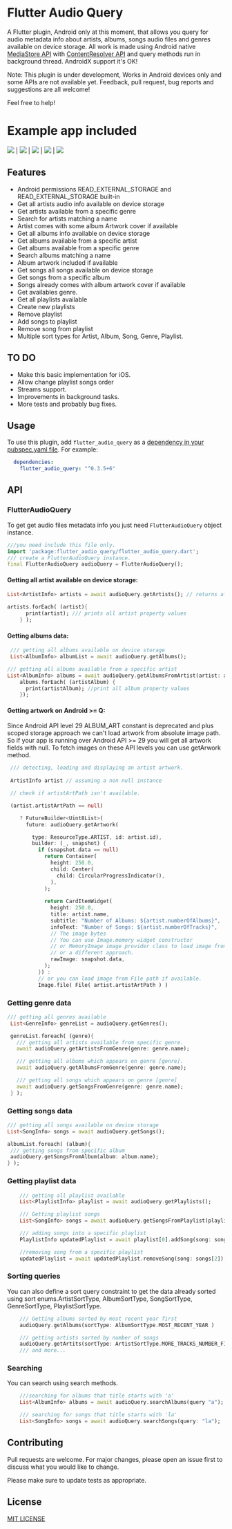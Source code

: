 # Flutter Audio Query

A Flutter plugin, Android only at this moment, that allows you query for audio metadata info about artists, albums, songs audio files and genres available on device storage. All work is made using Android native [MediaStore API](https://developer.android.com/reference/android/provider/MediaStore) with [ContentResolver API](https://developer.android.com/reference/android/content/ContentResolver) and query methods run in background thread. AndroidX support it's OK!

Note: This plugin is under development, Works in Android devices only and some APIs are not available yet. Feedback, pull request, bug reports and suggestions are all welcome!

Feel free to help!

# Example app included

![](https://i.ibb.co/ypbxFLz/artists-anim.gif) |
![](https://i.ibb.co/0c8MpDZ/albums-anim.gif) |
![](https://i.ibb.co/CmYV3qR/genres-anim.gif) |
![](https://i.ibb.co/64qtVZC/songs-anim.gif) |
![](https://i.ibb.co/86VzvyT/playlists-anim.gif)


## Features
* Android permissions READ_EXTERNAL_STORAGE and READ_EXTERNAL_STORAGE built-in
* Get all artists audio info available on device storage
* Get artists available from a specific genre
* Search for artists matching a name
* Artist comes with some album Artwork cover if available
* Get all albums info available on device storage
* Get albums available from a specific artist
* Get albums available from a specific genre
* Search albums matching a name
* Album artwork included if available
* Get songs all songs available on device storage
* Get songs from a specific album
* Songs already comes with album artwork cover if available
* Get availables genre.
* Get all playlists available
* Create new playlists
* Remove playlist
* Add songs to playlist
* Remove song from playlist
* Multiple sort types for Artist, Album, Song, Genre, Playlist.

## TO DO
* Make this basic implementation for iOS.
* Allow change playlist songs order
* Streams support.
* Improvements in background tasks.
* More tests and probably bug fixes.

## Usage
To use this plugin, add `flutter_audio_query` as a [dependency in your pubspec.yaml file](https://flutter.io/platform-plugins/). For example:

```yaml
  dependencies:
    flutter_audio_query: "^0.3.5+6"
```

## API

### FlutterAudioQuery
To get get audio files metadata info you just need `FlutterAudioQuery` object instance.

```dart
///you need include this file only.
import 'package:flutter_audio_query/flutter_audio_query.dart';
/// create a FlutterAudioQuery instance.
final FlutterAudioQuery audioQuery = FlutterAudioQuery();
```
#### Getting all artist available on device storage:
```dart
List<ArtistInfo> artists = await audioQuery.getArtists(); // returns all artists available

artists.forEach( (artist){
      print(artist); /// prints all artist property values
    } );
```
#### Getting albums data:
```dart
 /// getting all albums available on device storage
 List<AlbumInfo> albumList = await audioQuery.getAlbums();

/// getting all albums available from a specific artist
List<AlbumInfo> albums = await audioQuery.getAlbumsFromArtist(artist: artist.name);
    albums.forEach( (artistAlbum) {
      print(artistAlbum); //print all album property values
    });
```

#### Getting artwork on Android >= Q:
Since Android API level 29 ALBUM_ART constant is deprecated and plus
scoped storage approach we can't load artwork from absolute image path.
So if your app is running over Android API >= 29 you will get all artwork fields with null. To fetch images on these API levels you can use getArwork method.
 
```dart
 /// detecting, loading and displaying an artist artwork.
 
 ArtistInfo artist // assuming a non null instance

 // check if artistArtPath isn't available.

 (artist.artistArtPath == null)

    ? FutureBuilder<Uint8List>(
      future: audioQuery.getArtwork(

        type: ResourceType.ARTIST, id: artist.id),
        builder: (_, snapshot) {
          if (snapshot.data == null)
            return Container(
              height: 250.0,
              child: Center(
                child: CircularProgressIndicator(),
              ),
            );
            
            return CardItemWidget(
              height: 250.0,
              title: artist.name,
              subtitle: "Number of Albums: ${artist.numberOfAlbums}",
              infoText: "Number of Songs: ${artist.numberOfTracks}",
              // The image bytes
              // You can use Image.memory widget constructor 
              // or MemoryImage image provider class to load image from bytes
              // or a different approach.
              rawImage: snapshot.data,
            );
          }) :
          // or you can load image from File path if available.
          Image.file( File( artist.artistArtPath ) )

```


### Getting genre data
```dart
/// getting all genres available
 List<GenreInfo> genreList = audioQuery.getGenres();

 genreList.foreach( (genre){
   /// getting all artists available from specific genre.
   await audioQuery.getArtistsFromGenre(genre: genre.name);

   /// getting all albums which appears on genre [genre].
   await audioQuery.getAlbumsFromGenre(genre: genre.name);

   /// getting all songs which appears on genre [genre]
   await audioQuery.getSongsFromGenre(genre: genre.name);
 } );
 ```
 ### Getting songs data
 ```dart
 /// getting all songs available on device storage
List<SongInfo> songs = await audioQuery.getSongs();

albumList.foreach( (album){
  /// getting songs from specific album
  audioQuery.getSongsFromAlbum(album: album.name);
 } );
```

### Getting playlist data
```dart
    /// getting all playlist available
    List<PlaylistInfo> playlist = await audioQuery.getPlaylists();

    /// Getting playlist songs
    List<SongInfo> songs = await audioQuery.getSongsFromPlaylist(playlist: playlist[0]);

    /// adding songs into a specific playlist
    PlaylistInfo updatedPlaylist = await playlist[0].addSong(song: songs[2] );

    //removing song from a specific playlist
    updatedPlaylist = await updatedPlaylist.removeSong(song: songs[2]);
```

### Sorting queries
You can also define a sort query constraint to get the data already sorted using sort enums.ArtistSortType, AlbumSortType, SongSortType, GenreSortType, PlaylistSortType.

```dart
    /// Getting albums sorted by most recent year first
    audioQuery.getAlbums(sortType: AlbumSortType.MOST_RECENT_YEAR )

    /// getting artists sorted by number of songs
    audioQuery.getArtits(sortType: ArtistSortType.MORE_TRACKS_NUMBER_FIRST);
    /// and more...
```

### Searching
You can search using search methods.

```dart
    ///searching for albums that title starts with 'a'
    List<AlbumInfo> albums = await audioQuery.searchAlbums(query "a");

    /// searching for songs that title starts with 'la'
    List<SongInfo> songs = await audioQuery.searchSongs(query: "la");
```
## Contributing
Pull requests are welcome. For major changes, please open an issue first to discuss what you would like to change.

Please make sure to update tests as appropriate.

## License
[MIT LICENSE](https://opensource.org/licenses/MIT)
